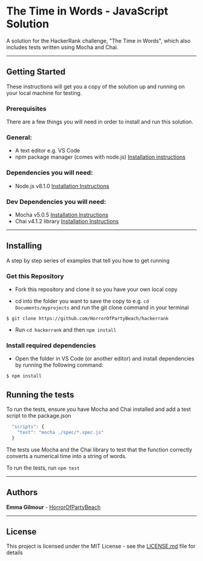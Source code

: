 # **The Time in Words - JavaScript Solution**

A solution for the HackerRank challenge, "The Time in Words", which also includes tests written using Mocha and Chai.

------------

## **Getting Started**

These instructions will get you a copy of the solution up and running on your local machine for testing.

### **Prerequisites**

There are a few things you will need in order to install and run this solution.

### General:
* A text editor e.g. VS Code
* npm package manager (comes with node.js) [Installation instructions](https://www.npmjs.com/)

### Dependencies you will need:
* Node.js v8.1.0 [Installation Instructions](https://nodejs.org/en/download/package-manager/)

### Dev Dependencies you will need:
* Mocha v5.0.5 [Installation Instructions](https://www.npmjs.com/package/mocha)
* Chai v4.1.2 library [Installation Instructions](https://www.npmjs.com/package/chai)

----------

## **Installing**

A step by step series of examples that tell you how to get running

### **Get this Repository**

* Fork this repository and clone it so you have your own local copy

* cd into the folder you want to save the copy to e.g. `cd Documents/myprojects` and run the git clone command in your terminal

```
$ git clone https://github.com/HorrorOfPartyBeach/hackerrank
```

* Run `cd hackerrank` and then `npm install`

### **Install required dependencies**

* Open the folder in VS Code (or another editor) and install dependencies by running the following command:

```
$ npm install
```

## **Running the tests**

To run the tests, ensure you have Mocha and Chai installed and add a test script to the package.json

```js
  "scripts": {
    "test": "mocha ./spec/*.spec.js"
  }
  ```

The tests use Mocha and the Chai library to test that the function correctly converts a numerical time into a string of words.

To run the tests, run `npm test`

----------------

## **Authors**

**Emma Gilmour** - [HorrorOfPartyBeach](https://github.com/HorrorOfPartyBeach)

---------------

## **License**

This project is licensed under the MIT License - see the [LICENSE.md](LICENSE.md) file for details
